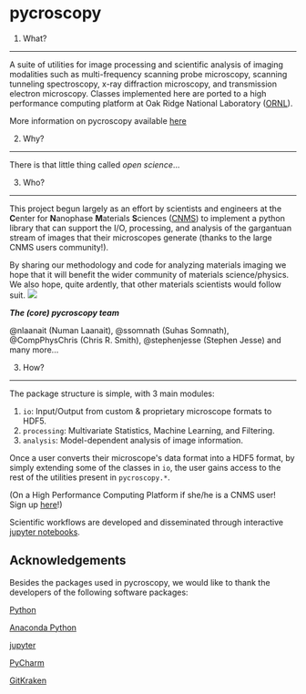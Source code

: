 pycroscopy
==========

1. What?
--------------------
A suite of utilities for image processing and scientific analysis of imaging modalities such as multi-frequency scanning probe microscopy, scanning tunneling spectroscopy, x-ray diffraction microscopy, and transmission electron microscopy.
Classes implemented here are ported to a high performance computing platform at Oak Ridge National Laboratory ([ORNL](https://www.ornl.gov/)).

More information on pycroscopy available [here](https://github.com/pycroscopy/pycroscopy)

2. Why?
---------------
There is that little thing called _open science_... 

3. Who?
-----------
This project begun largely as an effort by scientists and engineers at the **C**enter for **N**anophase **M**aterials **S**ciences ([CNMS](https://www.ornl.gov/facility/cnms)) to implement a python library that can support the I/O, processing, and analysis of the gargantuan stream of images that their microscopes generate (thanks to the large CNMS users community!).

By sharing our methodology and code for analyzing materials imaging we hope that it will benefit the wider community of materials science/physics. We also hope, quite ardently, that other materials scientists would follow suit. 
![](https://raw.githubusercontent.com/pycroscopy/pycroscopy/gh-pages/images/smiley_wink.png)

**_The (core) pycroscopy team_**

@nlaanait (Numan Laanait), @ssomnath (Suhas Somnath), @CompPhysChris (Chris R. Smith), @stephenjesse (Stephen Jesse) and many more...

3. How?
-----------------
The package structure is simple, with 3 main modules:
   1. `io`: Input/Output from custom & proprietary microscope formats to HDF5.
   2. `processing`: Multivariate Statistics, Machine Learning, and Filtering.
   3. `analysis`: Model-dependent analysis of image information.

Once a user converts their microscope's data format into a HDF5 format, by simply extending some of the classes in `io`, the user gains access to the rest of the utilities present in `pycroscopy.*`. 
  
(On a High Performance Computing Platform if she/he is a CNMS user!   
  Sign up [here](https://www.ornl.gov/facility/cnms/subpage/user-program-overview)!) 
  
Scientific workflows are developed and disseminated through interactive [jupyter notebooks](http://jupyter.org/). 

Acknowledgements
----------------
Besides the packages used in pycroscopy, we would like to thank the developers of the following software packages:

   [Python](https://www.python.org)
   
   [Anaconda Python](https://www.continuum.io/anaconda-overview)
   
   [jupyter](http://jupyter.org/)
   
   [PyCharm](https://www.jetbrains.com/pycharm/)
   
   [GitKraken](https://www.gitkraken.com/)
